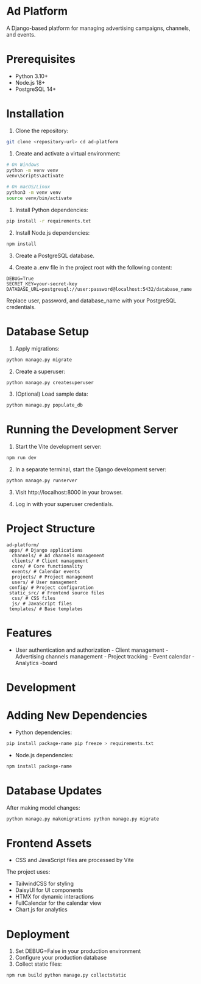 # Ad Platform

A Django-based platform for managing advertising campaigns, channels, and events.

# Prerequisites

- Python 3.10+ 
- Node.js 18+ 
- PostgreSQL 14+

# Installation

1. Clone the repository: 
```bash
git clone <repository-url> cd ad-platform
```

1. Create and activate a virtual environment: 
```bash
# On Windows 
python -m venv venv
venv\Scripts\activate

# On macOS/Linux
python3 -m venv venv
source venv/bin/activate
```

1. Install Python dependencies: 
```bash
pip install -r requirements.txt
```

2. Install Node.js dependencies: 
```bash
npm install
```

3. Create a PostgreSQL database.

4. Create a .env file in the project root with the following content: 
```env
DEBUG=True
SECRET_KEY=your-secret-key
DATABASE_URL=postgresql://user:password@localhost:5432/database_name
```

Replace user, password, and database_name with your PostgreSQL credentials.

# Database Setup

1. Apply migrations: 
```bash
python manage.py migrate
```

2. Create a superuser: 
```bash
python manage.py createsuperuser
```

3. (Optional) Load sample data:
```bash
python manage.py populate_db
```

# Running the Development Server

1. Start the Vite development server: 
```bash
npm run dev
```

2. In a separate terminal, start the Django development server: 
```bash
python manage.py runserver
```

3. Visit http://localhost:8000 in your browser.

4. Log in with your superuser credentials.

# Project Structure

 ```
 ad-platform/
  apps/ # Django applications
   channels/ # Ad channels management
   clients/ # Client management
   core/ # Core functionality
   events/ # Calendar events
   projects/ # Project management
   users/ # User management
  config/ # Project configuration
  static_src/ # Frontend source files
   css/ # CSS files
   js/ # JavaScript files
  templates/ # Base templates
```

# Features

- User authentication and authorization - Client management - Advertising channels management - Project tracking - Event calendar - Analytics -board

# Development

# Adding New Dependencies

- Python dependencies:
```bash
pip install package-name pip freeze > requirements.txt
```

- Node.js dependencies: 
```bash
npm install package-name
```

# Database Updates

After making model changes: 
```bash
python manage.py makemigrations python manage.py migrate
```

# Frontend Assets

- CSS and JavaScript files are processed by Vite 

The project uses: 
- TailwindCSS for styling 
- DaisyUI for UI components 
- HTMX for dynamic interactions 
- FullCalendar for the calendar view 
- Chart.js for analytics

# Deployment

1. Set DEBUG=False in your production environment 
2. Configure your production database 
3. Collect static files: 
```bash
npm run build python manage.py collectstatic
```